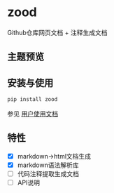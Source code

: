 # zood

Github仓库网页文档 + 注释生成文档

## 主题预览

## 安装与使用

```bash
pip install zood
```

参见 [用户使用文档](https://luzhixing12345.github.io/zood/)

## 特性

- [x] markdown->html文档生成
- [x] markdown语法解析库
- [ ] 代码注释提取生成文档
- [ ] API说明
